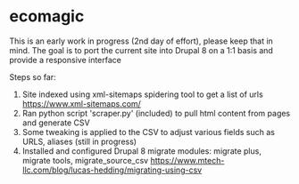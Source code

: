 # ecomagic

This is an early work in progress (2nd day of effort), please keep that in mind.  The goal is to port the current site into Drupal 8 on a 1:1 basis and provide a responsive interface

Steps so far:

1. Site indexed using xml-sitemaps spidering tool to get a list of urls https://www.xml-sitemaps.com/
2. Ran python script 'scraper.py' (included) to pull html content from pages and generate CSV
3. Some tweaking is applied to the CSV to adjust various fields such as URLS, aliases (still in progress)
4. Installed and configured Drupal 8 migrate modules: migrate plus, migrate tools, migrate_source_csv https://www.mtech-llc.com/blog/lucas-hedding/migrating-using-csv

